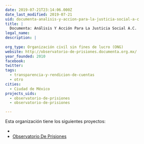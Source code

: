 ```yaml
---
date: 2019-07-21T23:14:06.000Z
date_last_modified: 2019-07-21
uid: documenta-analisis-y-accion-para-la-justicia-social-a-c
title: |
  Documenta: Análisis Y Acción Para La Justicia Social A.C.
legal_name: 
description: |
  
org_type: Organización civil sin fines de lucro (ONG)
website: http://observatorio-de-prisiones.documenta.org.mx/
year_founded: 2010
facebook: 
twitter: 
tags:
  - transparencia-y-rendicion-de-cuentas
  - otro
cities: 
  - Ciudad de México
projects_uids:
  - observatorio-de-prisiones
  - observatorio-de-prisiones

---
```


Esta organización tiene los siguientes proyectos:

- [](/proyectos/observatorio-de-prisiones)
- [Observatorio De Prisiones](/proyectos/observatorio-de-prisiones)
